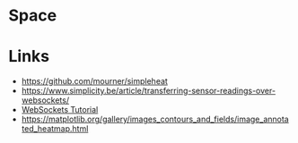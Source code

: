 # Space 

# Links
* https://github.com/mourner/simpleheat
* https://www.simplicity.be/article/transferring-sensor-readings-over-websockets/
* [WebSockets Tutorial](https://www.toptal.com/tornado/simple-python-websocket-server)
* https://matplotlib.org/gallery/images_contours_and_fields/image_annotated_heatmap.html